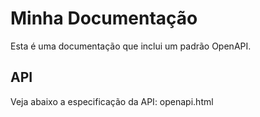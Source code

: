 # Minha Documentação

Esta é uma documentação que inclui um padrão OpenAPI.

## API

Veja abaixo a especificação da API:
openapi.html</iframe>
